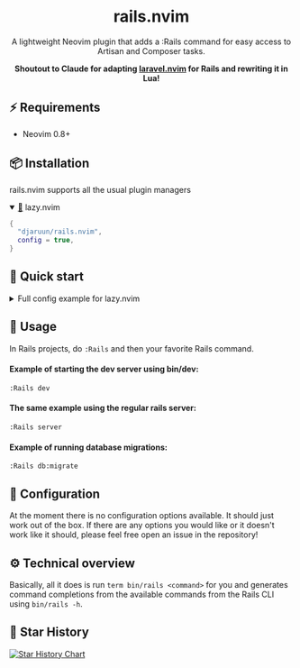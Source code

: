 <div align="center">

# rails.nvim

A lightweight Neovim plugin that adds a :Rails command for easy access to Artisan and Composer tasks.

**Shoutout to Claude for adapting [laravel.nvim](https://github.com/djaruun/laravel.nvim) for Rails and rewriting it in Lua!**

</div>

## ⚡ Requirements

- Neovim 0.8+

## 📦 Installation

rails.nvim supports all the usual plugin managers

<details open>
  <summary><a href="https://github.com/folke/lazy.nvim">🔗</a> lazy.nvim</summary>

```lua
{
  "djaruun/rails.nvim",
  config = true,
}
```
</details>

## 🔌 Quick start

<details>
<summary>Full config example for lazy.nvim</summary>

```lua
{
  "djaruun/rails.nvim",
  config = true,
}
```
</details>

## 🚀 Usage

In Rails projects, do `:Rails` and then your favorite Rails command.

#### Example of starting the dev server using bin/dev:

`:Rails dev`

#### The same example using the regular rails server:

`:Rails server`

#### Example of running database migrations:

`:Rails db:migrate`

## 🔧 Configuration

At the moment there is no configuration options available. It should just work out of the box.
If there are any options you would like or it doesn't work like it should, please feel free open an issue in the repository!

## ⚙️ Technical overview

Basically, all it does is run `term bin/rails <command>` for you and generates command completions from the available commands from the Rails CLI using `bin/rails -h`.

## 💫 Star History

[![Star History Chart](https://api.star-history.com/svg?repos=djaruun/rails.nvim&type=Date&theme=dark)](https://star-history.com/#djaruun/rails.nvim&Date)
